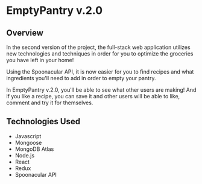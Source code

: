 # EmptyPantry v.2.0

## Overview

In the second version of the project, the full-stack web application utilizes new technologies and techniques in order for you to optimize the groceries you have left in your home!

Using the Spoonacular API, it is now easier for you to find recipes and what ingredients you'll need to add in order to empty your pantry.

In EmptyPantry v.2.0, you'll be able to see what other users are making! And if you like a recipe, you can save it and other users will be able to like, comment and try it for themselves.

## Technologies Used

- Javascript
- Mongoose
- MongoDB Atlas
- Node.js
- React
- Redux
- Spoonacular API
